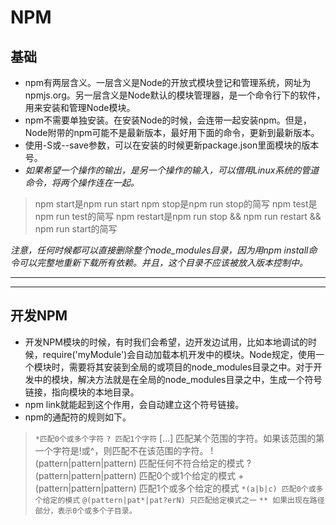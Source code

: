 # NPM 

## 基础

* npm有两层含义。一层含义是Node的开放式模块登记和管理系统，网址为npmjs.org。另一层含义是Node默认的模块管理器，是一个命令行下的软件，用来安装和管理Node模块。
* npm不需要单独安装。在安装Node的时候，会连带一起安装npm。但是，Node附带的npm可能不是最新版本，最好用下面的命令，更新到最新版本。
* 使用-S或--save参数，可以在安装的时候更新package.json里面模块的版本号。
* *如果希望一个操作的输出，是另一个操作的输入，可以借用Linux系统的管道命令，将两个操作连在一起。*

> npm start是npm run start
> npm stop是npm run stop的简写
> npm test是npm run test的简写
> npm restart是npm run stop && npm run restart && npm run start的简写

*注意，任何时候都可以直接删除整个node_modules目录，因为用npm install命令可以完整地重新下载所有依赖。并且，这个目录不应该被放入版本控制中。*

****************************************************************************************************
****************************************************************************************************

## 开发NPM

* 开发NPM模块的时候，有时我们会希望，边开发边试用，比如本地调试的时候，require('myModule')会自动加载本机开发中的模块。Node规定，使用一个模块时，需要将其安装到全局的或项目的node_modules目录之中。对于开发中的模块，解决方法就是在全局的node_modules目录之中，生成一个符号链接，指向模块的本地目录。
* npm link就能起到这个作用，会自动建立这个符号链接。
* npm的通配符的规则如下。

> `*匹配0个或多个字符`
> `? 匹配1个字符`
> [...] 匹配某个范围的字符。如果该范围的第一个字符是!或^，则匹配不在该范围的字符。
> !(pattern|pattern|pattern) 匹配任何不符合给定的模式
> ?(pattern|pattern|pattern) 匹配0个或1个给定的模式
> +(pattern|pattern|pattern) 匹配1个或多个给定的模式
> `*(a|b|c) 匹配0个或多个给定的模式`
> `@(pattern|pat*|pat?erN) 只匹配给定模式之一`
> `** 如果出现在路径部分，表示0个或多个子目录。`
